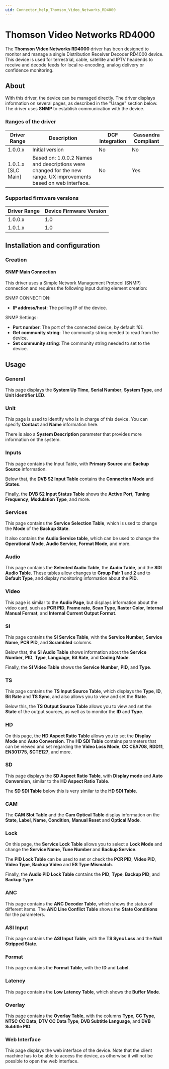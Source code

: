 ```yaml
---
uid: Connector_help_Thomson_Video_Networks_RD4000
---
```


# Thomson Video Networks RD4000

The **Thomson Video Networks RD4000** driver has been designed to monitor and manage a single Distribution Receiver Decoder RD4000 device. This device is used for terrestrial, cable, satellite and IPTV headends to receive and decode feeds for local re-encoding, analog delivery or confidence monitoring.

## About

With this driver, the device can be managed directly. The driver displays information on several pages, as described in the "Usage" section below. The driver uses **SNMP** to establish communication with the device.

### Ranges of the driver

| **Driver Range**     | **Description**                                                                                                  | **DCF Integration** | **Cassandra Compliant** |
|----------------------|------------------------------------------------------------------------------------------------------------------|---------------------|-------------------------|
| 1.0.0.x              | Initial version                                                                                                  | No                  | No                      |
| 1.0.1.x \[SLC Main\] | Based on: 1.0.0.2 Names and descriptions were changed for the new range. UX improvements based on web interface. | No                  | Yes                     |

### Supported firmware versions

| **Driver Range** | **Device Firmware Version** |
|------------------|-----------------------------|
| 1.0.0.x          | 1.0                         |
| 1.0.1.x          | 1.0                         |

## Installation and configuration

### Creation

#### SNMP Main Connection

This driver uses a Simple Network Management Protocol (SNMP) connection and requires the following input during element creation:

SNMP CONNECTION:

- **IP address/host**: The polling IP of the device.

SNMP Settings:

- **Port number**: The port of the connected device, by default *161*.
- **Get community string**: The community string needed to read from the device.
- **Set community string**: The community string needed to set to the device.

## Usage

### General

This page displays the **System Up Time**, **Serial Number**, **System Type**, and **Unit Identifier LED**.

### Unit

This page is used to identify who is in charge of this device. You can specify **Contact** and **Name** information here.

There is also a **System Description** parameter that provides more information on the system.

### Inputs

This page contains the Input Table, with **Primary Source** and **Backup Source** information.

Below that, the **DVB S2 Input Table** contains the **Connection Mode** and **States**.

Finally, the **DVB S2 Input Status Table** shows the **Active** **Port**, **Tuning Frequency**, **Modulation Type**, and more.

### Services

This page contains the **Service Selection Table**, which is used to change the **Mode** of the **Backup State**.

It also contains the **Audio Service table**, which can be used to change the **Operational Mode**, **Audio Service**, **Format Mode**, and more.

### Audio

This page contains the **Selected Audio Table**, the **Audio Table**, and the **SDI Audio Table**. These tables allow changes to **Group Pair 1** and **2** and to **Default Type**, and display monitoring information about the **PID**.

### Video

This page is similar to the **Audio Page**, but displays information about the video card, such as **PCR PID**, **Frame rate**, **Scan Type**, **Raster Color**, **Internal Manual Format**, and **Internal Current Output Format**.

### SI

This page contains the **SI Service Table**, with the **Service Number**, **Service Name**, **PCR PID**, and **Scrambled** columns.

Below that, the **SI** **Audio Table** shows information about the **Service Number**, **PID**, **Type**, **Language**, **Bit Rate**, and **Coding Mode**.

Finally, the **SI Video Table** shows the **Service** **Number**, **PID**, and **Type**.

### TS

This page contains the **TS Input Source Table**, which displays the **Type**, **ID**, **Bit Rate** and **TS Sync**, and also allows you to view and set the **State**.

Below this, the **TS Output Source Table** allows you to view and set the **State** of the output sources, as well as to monitor the **ID** and **Type**.

### HD

On this page, the **HD Aspect Ratio** **Table** allows you to set the **Display Mode** and **Auto Conversion**. The **HD SDI Table** contains parameters that can be viewed and set regarding the **Video Loss Mode**, **CC CEA708**, **RDD11**, **EN301775**, **SCTE127**, and more.

### SD

This page displays the **SD Aspect Ratio** **Table**, with **Display mode** and **Auto Conversion**, similar to the **HD Aspect Ratio Table**.

The **SD SDI Table** below this is very similar to the **HD SDI Table**.

### CAM

The **CAM Slot Table** and the **Cam Optical Table** display information on the **State**, **Label**, **Name**, **Condition**, **Manual Reset** and **Optical Mode**.

### Lock

On this page, the **Service Lock Table** allows you to select a **Lock Mode** and change the **Service Name**, **Tune Number** and **Backup Service**.

The **PID Lock Table** can be used to set or check the **PCR PID**, **Video PID**, **Video Type**, **Backup Video** and **ES Type Mismatch**.

Finally, the **Audio PID Lock Table** contains the **PID**, **Type**, **Backup PID**, and **Backup Type**.

### ANC

This page contains the **ANC Decoder Table**, which shows the status of different items. The **ANC Line Conflict** **Table** shows the **State Conditions** for the parameters.

### ASI Input

This page contains the **ASI Input Table**, with the **TS Sync Loss** and the **Null Stripped State**.

### Format

This page contains the **Format Table**, with the **ID** and **Label**.

### Latency

This page contains the **Low Latency Table**, which shows the **Buffer Mode**.

### Overlay

This page contains the **Overlay Table**, with the columns **Type**, **CC Type**, **NTSC CC Data**, **DTV CC Data Type**, **DVB Subtitle Language**, and **DVB Subtitle PID**.

### Web Interface

This page displays the web interface of the device. Note that the client machine has to be able to access the device, as otherwise it will not be possible to open the web interface.
